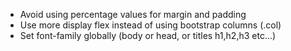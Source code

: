 - Avoid using percentage values for margin and padding
- Use more display flex instead of using bootstrap columns (.col)
- Set font-family globally (body or head, or titles h1,h2,h3 etc...)